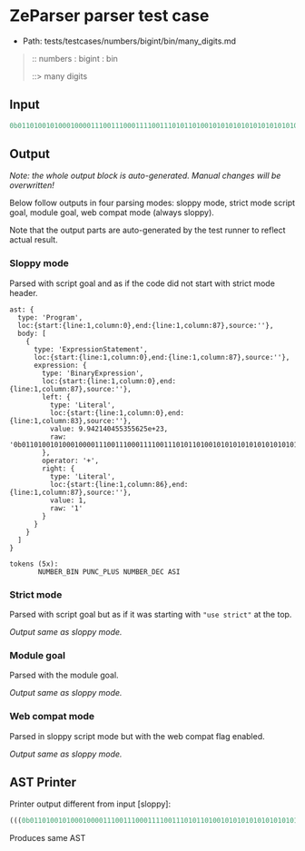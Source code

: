 # ZeParser parser test case

- Path: tests/testcases/numbers/bigint/bin/many_digits.md

> :: numbers : bigint : bin
>
> ::> many digits
>
> 

## Input

`````js
0b011010010100010000111001110001111001110101101001010101010101010101010010101010101 + 1
`````

## Output

_Note: the whole output block is auto-generated. Manual changes will be overwritten!_

Below follow outputs in four parsing modes: sloppy mode, strict mode script goal, module goal, web compat mode (always sloppy).

Note that the output parts are auto-generated by the test runner to reflect actual result.

### Sloppy mode

Parsed with script goal and as if the code did not start with strict mode header.

`````
ast: {
  type: 'Program',
  loc:{start:{line:1,column:0},end:{line:1,column:87},source:''},
  body: [
    {
      type: 'ExpressionStatement',
      loc:{start:{line:1,column:0},end:{line:1,column:87},source:''},
      expression: {
        type: 'BinaryExpression',
        loc:{start:{line:1,column:0},end:{line:1,column:87},source:''},
        left: {
          type: 'Literal',
          loc:{start:{line:1,column:0},end:{line:1,column:83},source:''},
          value: 9.942140455355625e+23,
          raw: '0b011010010100010000111001110001111001110101101001010101010101010101010010101010101'
        },
        operator: '+',
        right: {
          type: 'Literal',
          loc:{start:{line:1,column:86},end:{line:1,column:87},source:''},
          value: 1,
          raw: '1'
        }
      }
    }
  ]
}

tokens (5x):
       NUMBER_BIN PUNC_PLUS NUMBER_DEC ASI
`````

### Strict mode

Parsed with script goal but as if it was starting with `"use strict"` at the top.

_Output same as sloppy mode._

### Module goal

Parsed with the module goal.

_Output same as sloppy mode._

### Web compat mode

Parsed in sloppy script mode but with the web compat flag enabled.

_Output same as sloppy mode._

## AST Printer

Printer output different from input [sloppy]:

````js
(((0b011010010100010000111001110001111001110101101001010101010101010101010010101010101) + (1)));
````

Produces same AST
